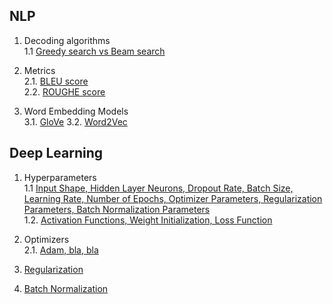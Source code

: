 ## NLP

1. Decoding algorithms <br>
1.1 [Greedy search vs Beam search](https://docs.google.com/document/d/1JrVWp7wnZP2rT4xRL-KTCtDI5hdW_jniup_iFwdP3To/edit?usp=sharing) <br>

2. Metrics <br>
2.1. [BLEU score](https://docs.google.com/document/d/1lKH2x3n77tTvh3Jfe6sV-VisUQZ68Q0YaD3WQSW13kk/edit?usp=sharing) <br>
2.2. [ROUGHE score](https://docs.google.com/document/d/1xUQj_GsOtHkqW8wq5NAYLoqvkfCqhXfFGsAqX9ZEsag/edit?usp=sharing) <br>

3. Word Embedding Models <br>
3.1. [GloVe](https://docs.google.com/document/d/1h-s2ePP7vvNtX0noQXvpXr6_oTeKCFPdFmKBGq-y7ho/edit?usp=sharing)
3.2. [Word2Vec](https://docs.google.com/document/d/1uMI2jRvtdNcC7F-c9de-xiXpc__-u0TOcJnucnup-Vc/edit?usp=sharing)



## Deep Learning

1. Hyperparameters <br>
1.1 [Input Shape, Hidden Layer Neurons, Dropout Rate, Batch Size, Learning Rate, Number of Epochs, Optimizer Parameters, Regularization Parameters, Batch Normalization Parameters](https://docs.google.com/document/d/1SeBsaNKqrJzQZrWqqRJ-dLbSdnaPPCKuTmHVk9sFgis/edit?usp=sharing) <br>
1.2. [Activation Functions, Weight Initialization, Loss Function](https://docs.google.com/document/d/1nuf9Sydn8D1g0hLCnY3duVTc_Aph2LiYAUl-sNA8oWQ/edit?usp=sharing)<br>

2. Optimizers <br>
2.1. [Adam, bla, bla](https://docs.google.com/document/d/1gxzzkCKq473y-CbyVygYn_on2iq6VAUl7gvCNjx2jPw/edit?usp=sharing) <br>

3. [Regularization](https://docs.google.com/document/d/1ZGH61bgoCKa5myyzvbZPWwccbUwqF7E5mYg1q-YfmEU/edit?usp=sharing)

4. [Batch Normalization](https://docs.google.com/document/d/1tg1jl9BvSU4bo2Gj50ChzWZxHCNAVdeq1ei-VxDb84E/edit?usp=sharing)
